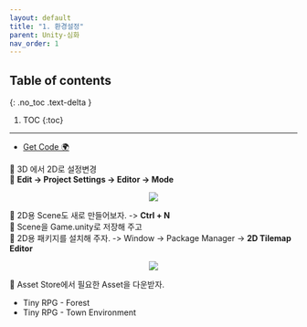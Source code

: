 ```yaml
---
layout: default
title: "1. 환경설정"
parent: Unity-심화
nav_order: 1
---
```


## Table of contents
{: .no_toc .text-delta }

1. TOC
{:toc}

---

* [Get Code 🌍](https://github.com/EasyCoding-7/UnityPortfolio/tree/01.%ED%99%98%EA%B2%BD%EC%84%A4%EC%A0%95)

💎 3D 에서 2D로 설정변경<br>
💎 **Edit -> Project Settings -> Editor -> Mode**

<p align="center">
  <img src="https://taehyungs-programming-blog.github.io/blog/assets/images/csharp/unity-adv/unity-adv-1-1-1.png"/>
</p>

💎 2D용 Scene도 새로 만들어보자. -> **Ctrl + N** <br>
💎 Scene을 Game.unity로 저장해 주고<br>
💎 2D용 패키지를 설치해 주자. -> Window -> Package Manager -> **2D Tilemap Editor**

<p align="center">
  <img src="https://taehyungs-programming-blog.github.io/blog/assets/images/csharp/unity-adv/unity-adv-1-1-2.png"/>
</p>

💎 Asset Store에서 필요한 Asset을 다운받자.<br>

* Tiny RPG - Forest
* Tiny RPG - Town Environment


